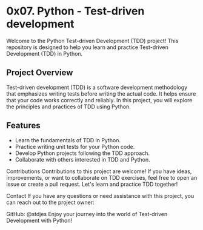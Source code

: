 # 0x07. Python - Test-driven development

Welcome to the Python Test-driven Development (TDD) project! This repository is designed to help you learn and practice Test-driven Development (TDD) in Python.

## Project Overview

Test-driven development (TDD) is a software development methodology that emphasizes writing tests before writing the actual code. It helps ensure that your code works correctly and reliably. In this project, you will explore the principles and practices of TDD using Python.

## Features

- Learn the fundamentals of TDD in Python.
- Practice writing unit tests for your Python code.
- Develop Python projects following the TDD approach.
- Collaborate with others interested in TDD and Python.

Contributions
Contributions to this project are welcome! If you have ideas, improvements, or want to collaborate on TDD exercises, feel free to open an issue or create a pull request. Let's learn and practice TDD together!

Contact
If you have any questions or need assistance with this project, you can reach out to the project owner:

GitHub: @stdjes
Enjoy your journey into the world of Test-driven Development with Python!
